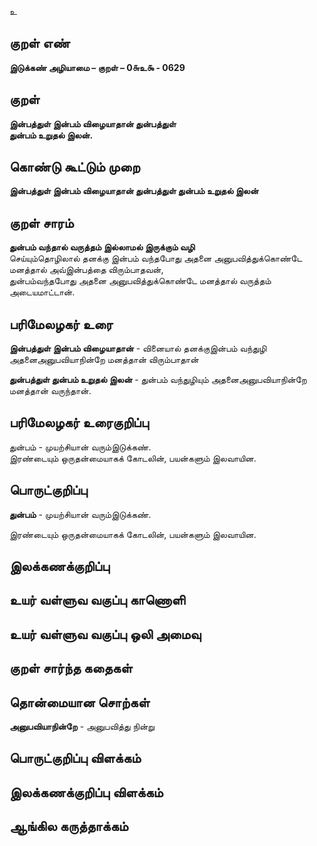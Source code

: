 உ

## குறள் எண் 

**இடுக்கண் அழியாமை – குறள் – 0௬உ௯ - 0629**  

## குறள் 

**இன்பத்துள் இன்பம் விழையாதான் துன்பத்துள்  
துன்பம் உறுதல் இலன்.**  

## கொண்டு கூட்டும் முறை

**இன்பத்துள் இன்பம் விழையாதான் துன்பத்துள் துன்பம் உறுதல் இலன்**

## குறள் சாரம் 

**துன்பம் வந்தால் வருத்தம் இல்லாமல் இருக்கும் வழி**  
செய்யும்தொழிலால் தனக்கு இன்பம் வந்தபோது அதனை அனுபவித்துக்கொண்டே மனத்தால் அவ்இன்பத்தை விரும்பாதவன்,  
துன்பம்வந்தபோது அதனை அனுபவித்துக்கொண்டே மனத்தால் வருத்தம் அடையமாட்டான்.  

## பரிமேலழகர் உரை

**இன்பத்துள் இன்பம் விழையாதான்** - வினையால் தனக்குஇன்பம் வந்துழி அதனைஅனுபவியாநின்றே மனத்தான் விரும்பாதான்  

**துன்பத்துள் துன்பம் உறுதல் இலன்** - துன்பம் வந்துழியும் அதனைஅனுபவியாநின்றே மனத்தான் வருந்தான்.  

## பரிமேலழகர் உரைகுறிப்பு   

துன்பம் - முயற்சியான் வரும்இடுக்கண்.  
இரண்டையும் ஒருதன்மையாகக் கோடலின், பயன்களும் இலவாயின.     

## பொருட்குறிப்பு 

**துன்பம்** - முயற்சியான் வரும்இடுக்கண்.    

இரண்டையும் ஒருதன்மையாகக் கோடலின், பயன்களும் இலவாயின.    

## இலக்கணக்குறிப்பு  


## உயர் வள்ளுவ வகுப்பு காணொளி


## உயர் வள்ளுவ வகுப்பு ஒலி அமைவு 

 
## குறள் சார்ந்த கதைகள் 


## தொன்மையான சொற்கள்

**அனுபவியாநின்றே** - அனுபவித்து நின்று   

## பொருட்குறிப்பு விளக்கம்


## இலக்கணக்குறிப்பு விளக்கம்


## ஆங்கில கருத்தாக்கம் 


